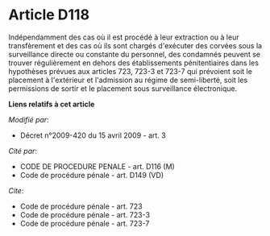 # Article D118

Indépendamment des cas où il est procédé à leur extraction ou à leur transfèrement et des cas où ils sont chargés d'exécuter
des corvées sous la surveillance directe ou constante du personnel, des condamnés peuvent se trouver régulièrement en dehors
des établissements pénitentiaires dans les hypothèses prévues aux articles 723, 
723-3 et 723-7 qui prévoient soit le placement à l'extérieur et l'admission au régime de semi-liberté, soit les permissions
de sortir et le placement sous surveillance électronique.

**Liens relatifs à cet article**

_Modifié par_:

  - Décret n°2009-420 du 15 avril 2009 - art. 3

_Cité par_:

  - CODE DE PROCEDURE PENALE - art. D116 (M)
  - Code de procédure pénale - art. D149 (VD)

_Cite_:

  - Code de procédure pénale - art. 723
  - Code de procédure pénale - art. 723-3
  - Code de procédure pénale - art. 723-7
